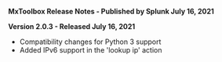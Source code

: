 **MxToolbox Release Notes - Published by Splunk July 16, 2021**


**Version 2.0.3 - Released July 16, 2021**

* Compatibility changes for Python 3 support
* Added IPv6 support in the 'lookup ip' action
